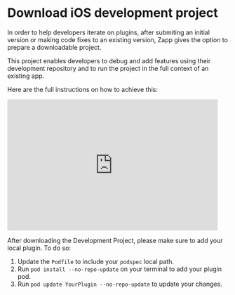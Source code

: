 # Download iOS development project

In order to help developers iterate on plugins, after submiting an initial version or making code fixes to an existing version, Zapp gives the option to prepare a downloadable project.

This project enables developers to debug and add features using their development repository and to run the project in the full context of an existing app.

Here are the full instructions on how to achieve this:

<iframe src="https://docs.google.com/presentation/d/e/2PACX-1vRBD1LkNz5SoSH8XM1DkSrFlL5k5wyLtK2uWxoqkC4Mr7aGnL3UWx1mbVhdAXj9m64ptDiB9gp-JaBX/embed?start=false&loop=false&delayms=5000" frameborder="0" width="480" height="299" allowfullscreen="true" mozallowfullscreen="true" webkitallowfullscreen="true"></iframe>

After downloading the Development Project, please make sure to add your local plugin. To do so:
1. Update the `Podfile` to include your `podspec` local path.
2. Run `pod install --no-repo-update` on your terminal to add your plugin pod.
3. Run `pod update YourPlugin --no-repo-update` to update your changes.
